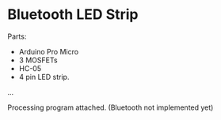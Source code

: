# Bluetooth LED Strip
Parts:
- Arduino Pro Micro
- 3 MOSFETs
- HC-05
- 4 pin LED strip.

 ...
 
Processing program attached.
(Bluetooth not implemented yet)
